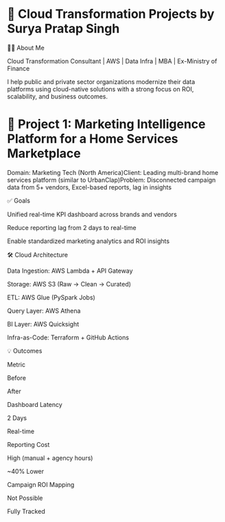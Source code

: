 # 💼 Cloud Transformation Projects by Surya Pratap Singh

👨‍💻 About Me

Cloud Transformation Consultant | AWS | Data Infra | MBA | Ex-Ministry of Finance

I help public and private sector organizations modernize their data platforms using cloud-native solutions with a strong focus on ROI, scalability, and business outcomes.

# 📁 Project 1: Marketing Intelligence Platform for a Home Services Marketplace

Domain: Marketing Tech (North America)Client: Leading multi-brand home services platform (similar to UrbanClap)Problem: Disconnected campaign data from 5+ vendors, Excel-based reports, lag in insights

✅ Goals

Unified real-time KPI dashboard across brands and vendors

Reduce reporting lag from 2 days to real-time

Enable standardized marketing analytics and ROI insights

🛠️ Cloud Architecture

Data Ingestion: AWS Lambda + API Gateway

Storage: AWS S3 (Raw → Clean → Curated)

ETL: AWS Glue (PySpark Jobs)

Query Layer: AWS Athena

BI Layer: AWS Quicksight

Infra-as-Code: Terraform + GitHub Actions

💡 Outcomes

Metric

Before

After

Dashboard Latency

2 Days

Real-time

Reporting Cost

High (manual + agency hours)

~40% Lower

Campaign ROI Mapping

Not Possible

Fully Tracked
